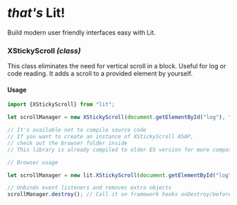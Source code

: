 # _that's_ Lit!

Build modern user friendly interfaces easy with Lit.

### XStickyScroll _(class)_

This class eliminates the need for vertical scroll in a block. Useful for log or code reading. It adds a scroll to a
provided element by yourself.

#### Usage

```javascript
import {XStickyScroll} from "lit";

let scrollManager = new XStickyScroll(document.getElementById("log"), "scrollbar-class");

// It's available not to compile source code
// If you want to create an instance of XStickyScroll ASAP,  
// check out the browser folder inside
// This library is already compiled to older ES version for more compatibility with all browsers

// Browser usage

let scrollManager = new lit.XStickyScroll(document.getElementById("log"), "scrollbar-class");

// Unbinds event listeners and removes extra objects
scrollManager.destroy(); // Call it on framework hooks onDestroy/beforeDestroy etc.
```